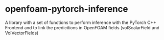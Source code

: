 # openfoam-pytorch-inference
A library with a set of functions to perform inference with the PyTorch C++ Frontend and to link the predicitions in OpenFOAM fields (volScalarField and VolVectorFields)
